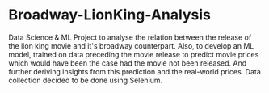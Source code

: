 # Broadway-LionKing-Analysis
Data Science &amp; ML Project to analyse the relation between the release of the lion king movie and it's broadway counterpart.
Also, to develop an ML model, trained on data preceding the movie release to predict movie prices which would have been the case had the movie not been released. And further deriving insights from this prediction and the real-world prices.
Data collection decided to be done using Selenium.
